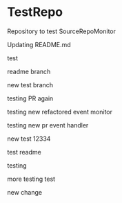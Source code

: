 # TestRepo
Repository to test SourceRepoMonitor

Updating README.md

test

readme branch

new test branch

testing PR again

testing new refactored event monitor


testing new pr event handler

new
 test
12334

test readme

testing

more testing
test

new change
